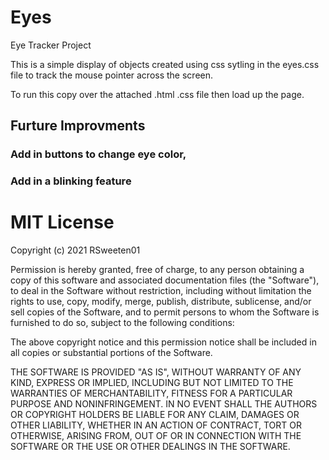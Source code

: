 # Eyes
Eye Tracker Project

This is a simple display of objects created using css sytling in the eyes.css file to track the mouse pointer across the screen.

To run this copy over the attached .html .css file then load up the page. 

## Furture Improvments
### Add in buttons to change eye color,
### Add in a blinking feature

#  MIT License

Copyright (c) 2021 RSweeten01

Permission is hereby granted, free of charge, to any person obtaining a copy
of this software and associated documentation files (the "Software"), to deal
in the Software without restriction, including without limitation the rights
to use, copy, modify, merge, publish, distribute, sublicense, and/or sell
copies of the Software, and to permit persons to whom the Software is
furnished to do so, subject to the following conditions:

The above copyright notice and this permission notice shall be included in all
copies or substantial portions of the Software.

THE SOFTWARE IS PROVIDED "AS IS", WITHOUT WARRANTY OF ANY KIND, EXPRESS OR
IMPLIED, INCLUDING BUT NOT LIMITED TO THE WARRANTIES OF MERCHANTABILITY,
FITNESS FOR A PARTICULAR PURPOSE AND NONINFRINGEMENT. IN NO EVENT SHALL THE
AUTHORS OR COPYRIGHT HOLDERS BE LIABLE FOR ANY CLAIM, DAMAGES OR OTHER
LIABILITY, WHETHER IN AN ACTION OF CONTRACT, TORT OR OTHERWISE, ARISING FROM,
OUT OF OR IN CONNECTION WITH THE SOFTWARE OR THE USE OR OTHER DEALINGS IN THE
SOFTWARE.
